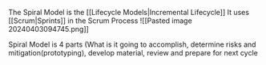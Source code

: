 The Spiral Model is the [[Lifecycle Models|Incremental Lifecycle]]
It uses [[Scrum|Sprints]] in the Scrum Process
![[Pasted image 20240403094745.png]]

Spiral Model is 4 parts (What is it going to accomplish, determine risks and mitigation(prototyping), develop material, review and prepare for next cycle
